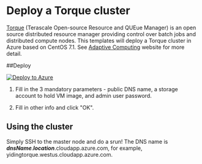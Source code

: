 # Deploy a Torque cluster

<a href="http://www.adaptivecomputing.com/products/open-source/torque/">Torque</a> (Terascale Open-source Resource and QUEue Manager) is an open source distributed resource manager providing control over batch jobs and distributed compute nodes. This templates will deploy a Torque cluster in Azure based on CentOS 7.1. See <a href="http://docs.adaptivecomputing.com/torque/5-1-0/help.htm">Adaptive Computing</a> website for more detail.

##Deploy

<a href="https://portal.azure.com/#create/Microsoft.Template/uri/https%3A%2F%2Fraw.githubusercontent.com%2Fmatiasma%2Fhpc%2Fmaster%2Fazuredeploy.json" target="_blank">
   <img alt="Deploy to Azure" src="http://azuredeploy.net/deploybutton.png"/>
</a>

1. Fill in the 3 mandatory parameters - public DNS name, a storage account to hold VM image, and admin user password.

2. Fill in other info and click "OK".

## Using the cluster

Simply SSH to the master node and do a srun! The DNS name is _**dnsName**_._**location**_.cloudapp.azure.com, for example, yidingtorque.westus.cloudapp.azure.com.

